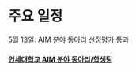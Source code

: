 # 주요 일정
  5월 13일: AIM 분야 동아리 선정평가 통과
  
#### [연세대학교 AIM 분야 동아리/학생팀](http://linc4th.yonsei.ac.kr/aim/club.php)
